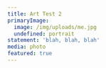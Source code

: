 ```yaml
---
title: Art Test 2
primaryImage:
  image: /img/uploads/me.jpg
  undefined: portrait
statement: 'blah, blah, blah'
media: photo
featured: true
---
```


